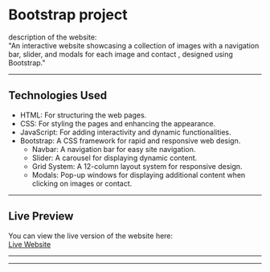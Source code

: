 # Bootstrap project

description of the website:  
     "An interactive website showcasing a collection of images with a navigation bar, slider, and modals for each image and contact , designed using Bootstrap."

---

## Technologies Used

- HTML: For structuring the web pages.  
- CSS: For styling the pages and enhancing the appearance.  
- JavaScript: For adding interactivity and dynamic functionalities.  
- Bootstrap: A CSS framework for rapid and responsive web design.  
  - Navbar: A navigation bar for easy site navigation.  
  - Slider: A carousel for displaying dynamic content.  
  - Grid System: A 12-column layout system for responsive design.  
  - Modals: Pop-up windows for displaying additional content when clicking on images or contact.

---


## Live Preview

You can view the live version of the website here:  
[Live Website](https://nermeenelmasry286.github.io/FristBootstrapProject/)

---


---
